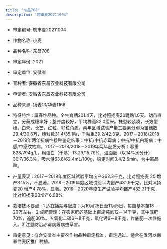 ```yaml
---
title: "东昌708"
description: "皖审麦20211004"
---
```

* 审定编号:  皖审麦20211004

*  作物名称:  小麦

*  品种名称:  东昌708

*  审定年份:  2021

*  审定单位:  安徽省

* 育种者:  安徽省东昌农业科技有限公司

*  申请者:  安徽省东昌农业科技有限公司 

*  品种来源:  扬麦13/华麦1168

*  特征特性 : 
属春性品种。全生育期201.4天，比对照扬麦20晚熟1.0天。幼苗直立，分蘖成穗率好；整齐度较好，平均株高82.0厘米。株型较紧凑，长方型穗，白壳，长芒，红粒、籽粒角质。两年区域试验产量三要素分别为亩穗数29.4/30.6万，穗粒数31.4/35.1粒，千粒重39.2/42.3克。2017－2018/2018－2019年两年抗病性接种鉴定结果：中抗/中抗赤霉病；中抗/中抗白粉病；中感/中感纹枯病。2017－2018/2018－2019年两年品质分析：容重828/794g/L，粗蛋白（干基）13.29/15.79%，湿面筋（以14%水分计）30.7/36.3%，吸水量63.8/62.4mL/100g，稳定时间3.4/2.6min，为中筋品种。
 
*  产量表现 : 
2017－2018年度区域试验平均亩产362.2千克，比对照扬麦 20 增产3.15%，不显著。2018－2019年度区域试验平均亩产431.6千克，比对照扬麦20 增产4.78%，显著。2019－2020年度生产试验平均亩产432.31千克，比对照扬麦20增产6.08%。

*  栽培技术要点 : 
1.适宜播期与密度：为10月25日至11月5日，每亩基本苗18－20万左右。2.施肥管理：在农家肥的基础上亩施纯氮12－14千克，其中底肥70%，追肥30%。五氧化二磷6－8千克，氧化钾6－8千克，作底肥一次性施入。3.注意防治赤霉病等病虫草害。

*  审定意见 : 
符合安徽省主要农作物品种审定标准，审定通过。适合在淮河以南春性麦区推广种植。
